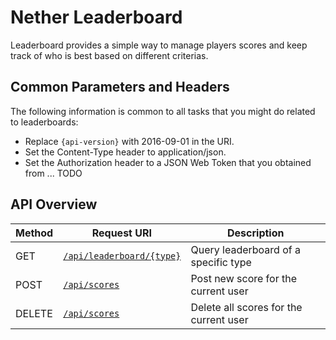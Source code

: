 # Nether Leaderboard

Leaderboard provides a simple way to manage players scores and keep track of who is best based on different criterias.

## Common Parameters and Headers

The following information is common to all tasks that you might do related to leaderboards:

* Replace `{api-version}` with 2016-09-01 in the URI.
* Set the Content-Type header to application/json.
* Set the Authorization header to a JSON Web Token that you obtained from ... TODO

## API Overview

Method  | Request URI                   | Description |
------- | ------------------------------|-------------|
GET|[`/api/leaderboard/{type}`](leaderboard-get.md)|Query leaderboard of a specific type|
POST|[`/api/scores`](scores-post.md)|Post new score for the current user|
DELETE|[`/api/scores`](leaderboard-delete.md)|Delete all scores for the current user|
